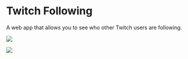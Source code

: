 # Twitch Following
A web app that allows you to see who other Twitch users are following.

![](https://i.imgur.com/HHLe40q.png)

![](https://i.imgur.com/4j0BnZr.png)
